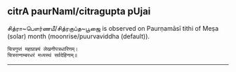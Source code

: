## citrA paurNamI/citragupta pUjai
சித்ரா~பௌர்ணமீ/சித்ரகுப்த~பூஜை is observed on Paurṇamāsī tithi of Meṣa (solar) month (moonrise/puurvaviddha (default)).



```
चित्रगुप्तं महाप्राज्ञ्यं लेखनीपत्रधारिणम्।
चित्ररत्नाम्बरधरं मध्यस्थं सर्वदेहिनाम्॥
```

---
